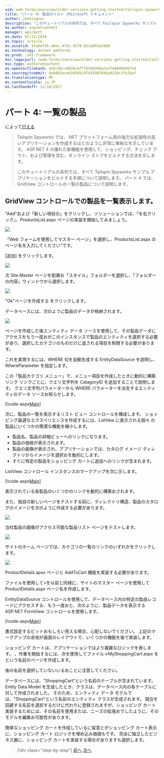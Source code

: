 ```yaml
---
uid: web-forms/overview/older-versions-getting-started/tailspin-spyworks/tailspin-spyworks-part-4
title: "パート 4: 製品のリスト |Microsoft ドキュメント"
author: JoeStagner
description: "このチュートリアルの系列では、すべて Tailspin Spyworks サンプル アプリケーションをビルドする手順について説明します。 パート 4 カバーが GridView contr. で製品を一覧表示する."
ms.author: aspnetcontent
manager: wpickett
ms.date: 07/21/2010
ms.topic: article
ms.assetid: 4fab47d5-a6ec-4fdc-91f0-651a093a24b9
ms.technology: dotnet-webforms
ms.prod: .net-framework
msc.legacyurl: /web-forms/overview/older-versions-getting-started/tailspin-spyworks/tailspin-spyworks-part-4
msc.type: authoredcontent
ms.openlocfilehash: 420cdbcc002bcbfff619d399a7a374009999d754
ms.sourcegitcommit: 9a9483aceb34591c97451997036a9120c3fe2baf
ms.translationtype: MT
ms.contentlocale: ja-JP
ms.lasthandoff: 11/10/2017
---
```

<a name="part-4-listing-products"></a>パート 4: 一覧の製品
====================
によって[行える](https://github.com/JoeStagner)

> Tailspin Spyworks では、.NET プラットフォーム用の強力な拡張性の高いアプリケーションを作成するはどのように非常に単純なを示しています。 ASP.NET 4 の優れた新機能を使用して、ショッピング、チェック アウト、および管理を含む、オンライン ストアをビルドする方法を示します。
> 
> このチュートリアルの系列では、すべて Tailspin Spyworks サンプル アプリケーションをビルドする手順について説明します。 パート 4 では、GridView コントロールの一覧の製品について説明します。


## <a id="_Toc260221670"></a>GridView コントロールでの製品を一覧表示します。

"Add"および「新しい項目の」をクリックし、ソリューションでは、「を右クリック」、ProductsList.aspx ページの実装を開始してみましょう。

![](tailspin-spyworks-part-4/_static/image1.jpg)

「Web フォームを使用してマスター ページ」を選択し、ProductsList.aspx のページ名を入力してください"です。

[追加] をクリックします。

![](tailspin-spyworks-part-4/_static/image2.jpg)

次 Site.Master ページを配置お「スタイル」フォルダーを選択し、「フォルダーの内容」ウィンドウから選択します。

![](tailspin-spyworks-part-4/_static/image3.jpg)

"Ok"ページを作成する をクリックします。

データベースには、次のように製品のデータが格納されます。

![](tailspin-spyworks-part-4/_static/image4.jpg)

ページを作成した後エンティティ データ ソースを使用して、その製品データにアクセスをもう一度おがこのインスタンスで製品のエンティティを選択する必要があり、選択したカテゴリのものだけに返される項目を制限する必要があります。

これを実現するには、WHERE 句を自動生成する EntityDataSource を説明し、WhereParameter を指定します。

この「製品カテゴリ メニュー」で、メニュー項目を作成したときに動的に構築リンク リンクごとに、クエリ文字列を CatagoryID を追加することで説明します。 クエリ文字列パラメーターから WHERE パラメーターを派生するエンティティのデータ ソースお知らせします。

[!code-aspx[Main](tailspin-spyworks-part-4/samples/sample1.aspx)]

次に、製品の一覧を表示するリスト ビュー コントロールを構成します。 ショッピング最適なエクスペリエンスを作成するには、ListVew に表示される個々 の製品にいくつかの簡潔な機能を縮小します。

- 製品名、製品の詳細ビューへのリンクになります。
- 製品の価格が表示されます。
- 製品の画像が表示され、アプリケーションでは、カタログ イメージ ディレクトリからイメージを選択おを動的にします。
- すぐに特定の製品をショッピング カートに追加へのリンクが含まれます。

ListView コントロール インスタンスのマークアップを次に示します。

[!code-aspx[Main](tailspin-spyworks-part-4/samples/sample2.aspx)]

表示されている各製品のいくつかのリンクを動的に構築おされます。

また、独自の新しいページをテストする前に、ディレクトリ構造、製品のカタログのイメージを次のように作成する必要があります。

![](tailspin-spyworks-part-4/_static/image1.png)

当社製品の画像がアクセス可能な製品リスト ページをテストします。

![](tailspin-spyworks-part-4/_static/image5.jpg)

サイトのホーム ページでは、カテゴリの一覧のリンクのいずれかをクリックします。

![](tailspin-spyworks-part-4/_static/image6.jpg)

ProductDetials.apsx ページと AddToCart 機能を実装する必要があります。

ファイルを使用して&gt;を以前と同様に、サイトのマスター ページを使用して ProductDetails.aspx ページ名を作成します。

EntityDataSource コントロールを使用して、データベース内の特定の製品レコードにアクセスする、もう一度おと、次のように、製品データを表示する ASP.NET FormView コントロールを使用します。

[!code-aspx[Main](tailspin-spyworks-part-4/samples/sample3.aspx)]

書式設定するビットおもしろい見える場合、心配しないでください。 上記のマークアップの余地が画面のレイアウトで、いくつかの機能を後で実装します。

ショッピング カートは、アプリケーションではより複雑なロジックを表します。 、作業を開始するには、次を使用してファイル-&gt;MyShoppingCart.aspx をという名前のページを作成します。

後の名前を選択していないいるおことに注意してください。

データベースには、"ShoppingCart"という名前のテーブルが含まれています。 Entity Data Model を生成したとき、クラスは、データベース内の各テーブルに対して作成されました。 そのため、エンティティ データ モデルでは、"ShoppingCart"という名前のエンティティ クラスが生成されます。 競合を回避する名前を選択するだけに代わりに登録されますが、ショッピング カート実装するためには、その名前を使用または、ニーズの拡張おでしたように、そのモデルを編集お可能性があります。

簡単なショッピング カートを作成しているに留意とがショッピング カート表示に、ショッピング カート ロジックを埋め込み価値もです。 完全に独立したビジネス層に、ショッピング カートを実装する場合がありますも選択します。

>[!div class="step-by-step"]
[前へ](tailspin-spyworks-part-3.md)
[次へ](tailspin-spyworks-part-5.md)
